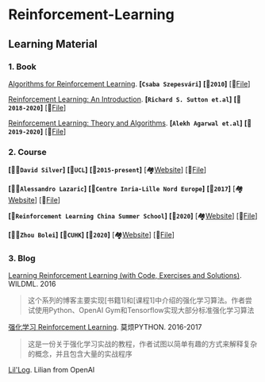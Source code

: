 # Reinforcement-Learning



## Learning Material



### 1. Book

[Algorithms for Reinforcement Learning](https://sites.ualberta.ca/~szepesva/RLBook.html). **[`Csaba Szepesvári`]**  **[:date:`2010`]** [:file_folder:[File](Learning-Material/Algorithms-for-Reinforcement-Learning.pdf)] 

[Reinforcement Learning: An Introduction](http://incompleteideas.net/book/the-book.html). **[`Richard S. Sutton et.al`]** **[:date:`2018-2020`]** [:file_folder:[File](Learning-Material/RLbook2020.pdf)] 

[Reinforcement Learning: Theory and Algorithms](https://rltheorybook.github.io/). **[`Alekh Agarwal et.al`]** **[:date:`2019-2020`]** [:file_folder:[File](Learning-Material/Reinforcement-Learning-Theory-and-Algorithm.pdf)] 



### 2. Course

**[:man_student:`David Silver`]** **[:school:`UCL`]** **[:date:`2015-present`]** [:houses:[Website](https://www.davidsilver.uk/teaching/)] [:file_folder:[File](Learning-Material/David-Silver)] 



**[:man_student:`Alessandro Lazaric`]** **[:school:`Centre Inria-Lille Nord Europe`]** **[:date:`2017`]** [:houses:[Website](http://researchers.lille.inria.fr/~lazaric/Webpage/Teaching.html)] [:file_folder:[File](Learning-Material/Alessandro-Lazaric)]



**[:school:`Reinforcement Learning China Summer School`]** **[:date:`2020`]** [:houses:[Website](https://rlchina.org/)] [:file_folder:[File](Learning-Material/RLChina)]




**[:man_student:`Zhou Bolei`]** **[:school:`CUHK`]** **[:date:`2020`]** [:houses:[Website](https://github.com/zhoubolei/introRL)] [:file_folder:[File](Learning-Material/Zhou-Bolei)]



### 3. Blog

[Learning Reinforcement Learning (with Code, Exercises and Solutions)](http://www.wildml.com/2016/10/learning-reinforcement-learning/). WILDML. 2016

> 这个系列的博客主要实现[书籍1]和[课程1]中介绍的强化学习算法。作者尝试使用Python、OpenAI Gym和Tensorflow实现大部分标准强化学习算法

[强化学习 Reinforcement Learning](https://mofanpy.com/tutorials/machine-learning/reinforcement-learning/). 莫烦PYTHON. 2016-2017

> 这是一份关于强化学习实战的教程，作者试图以简单有趣的方式来解释复杂的概念，并且包含大量的实战程序

[Lil'Log](https://lilianweng.github.io/lil-log/). Lilian from OpenAI



















